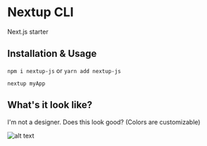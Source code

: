 # Nextup CLI

Next.js starter

## Installation & Usage
`npm i nextup-js`
or
`yarn add nextup-js`

`nextup myApp`

## What's it look like?

I'm not a designer. Does this look good? (Colors are customizable)


![alt text](http://screenshot.png)
